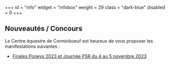 +++
id = "info"
widget = "infobox"
weight = 29
class = "dark-blue"
disabled = 0
+++
## Nouveautés / Concours

Le Centre équestre de Corminboeuf est heureux de vous proposer les manifestations suivantes :

- [Finales Poneys 2023 et Journée PSR du 4 au 5 novembre 2023](/concours/2023/2023-11-04/)

